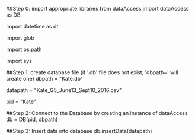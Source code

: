 ##Step 0: import appropriate libraries
from dataAccess import dataAccess as DB

import datetime as dt

import glob

import os.path

import sys

##Step 1: create database file (if '.db' file does not exist, 'dbpath=' will create one)
dbpath = "Kate.db"

datapath = "Kate_G5_June13_Sept10_2016.csv"

pid = "Kate"

##Step 2: Connect to the Database by creating an instance of dataAccess
db = DB(pid, dbpath)

##Step 3: Insert data into database
db.insertData(datapath)
